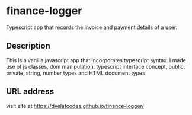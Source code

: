 # finance-logger
Typescript app that records the invoice and payment details of a user.

## Description
This is a vanilla javascript app that incorporates typescript syntax. I made use of js classes, dom manipulation, typescript interface concept, public, private, string, number types and HTML document types

## URL address
visit site at https://dvelatcodes.github.io/finance-logger/
